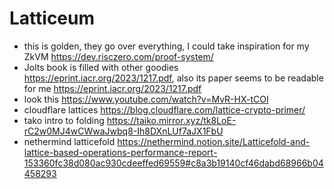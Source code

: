 # Latticeum

- this is golden, they go over everything, I could take inspiration for my ZkVM https://dev.risczero.com/proof-system/
- Jolts book is filled with other goodies https://eprint.iacr.org/2023/1217.pdf, also its paper seems to be readable for me https://eprint.iacr.org/2023/1217.pdf
- look this https://www.youtube.com/watch?v=MvR-HX-tCOI
- cloudflare lattices https://blog.cloudflare.com/lattice-crypto-primer/
- tako intro to folding https://taiko.mirror.xyz/tk8LoE-rC2w0MJ4wCWwaJwbq8-Ih8DXnLUf7aJX1FbU
- nethermind latticefold https://nethermind.notion.site/Latticefold-and-lattice-based-operations-performance-report-153360fc38d080ac930cdeeffed69559#c8a3b19140cf46dabd68966b04458293
